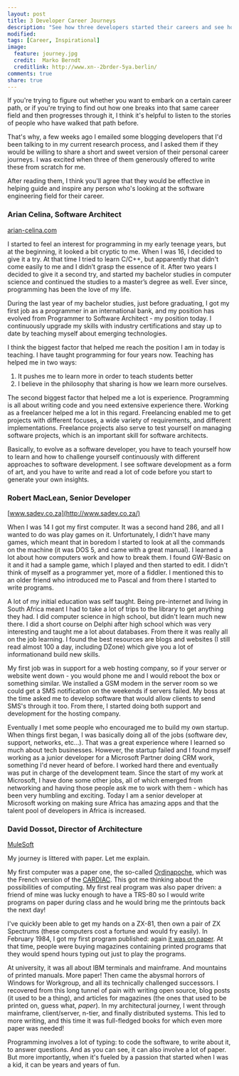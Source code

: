```yaml
---
layout: post
title: 3 Developer Career Journeys
description: "See how three developers started their careers and see how they got to where they are now."
modified: 
tags: [Career, Inspirational]
image:
  feature: journey.jpg
  credit:  Marko Berndt
  creditlink: http://www.xn--2brder-5ya.berlin/
comments: true
share: true
---
```

If you're trying to figure out whether you want to embark on a certain career path, or if you're trying to find out how one breaks into that same career field and then progresses through it, I think it's helpful to listen to the stories of people who have walked that path before.

That's why, a few weeks ago I emailed some blogging developers that I'd been talking to in my current research process, and I asked them if they would be willing to share a short and sweet version of their personal career journeys. I was excited when three of them generously offered to write these from scratch for me.

After reading them, I think you'll agree that they would be effective in helping guide and inspire any person who's looking at the software engineering field for their career.

### Arian Celina, Software Architect ###
[arian-celina.com](arian-celina.com)

I started to feel an interest for programming in my early teenage years, but at the beginning, it looked a bit cryptic to me. When I was 16, I decided to give it a try. At that time I tried to learn C/C++, but apparently that didn't come easily to me and I didn’t grasp the essence of it. After two years I decided to give it a second try, and started my bachelor studies in computer science and continued the studies to a master’s degree as well. Ever since, programming has been the love of my life. 

During the last year of my bachelor studies, just before graduating, I got my first job as a programmer in an international bank, and my position has evolved from Programmer to Software Architect - my position today. I continuously upgrade my skills with industry certifications and stay up to date by teaching myself about emerging technologies.

I think the biggest factor that helped me reach the position I am in today is teaching. I have taught programming for four years now. Teaching has helped me in two ways: 
1) It pushes me to learn more in order to teach students better
2) I believe in the philosophy that sharing is how we learn more ourselves.
 
The second biggest factor that helped me a lot is experience. Programming is all about writing code and you need extensive experience there. Working as a freelancer helped me a lot in this regard. Freelancing enabled me to get projects with different focuses, a wide variety of requirements, and different implementations. Freelance projects also serve to test yourself on managing software projects, which is an important skill for software architects.

Basically, to evolve as a software developer, you have to teach yourself how to learn and how to challenge yourself continuously with different approaches to software development. I see software development as a form of art, and you have to write and read a lot of code before you start to generate your own insights.

### Robert MacLean, Senior Developer ###
[www.sadev.co.za](http://www.sadev.co.za/)

When I was 14 I got my first computer. It was a second hand 286, and all I wanted to do was play games on it. Unfortunately, I didn't have many games, which meant that in boredom I started to look at all the commands on the machine (it was DOS 5, and came with a great manual). I learned a lot about how computers work and how to break them. I found GW-Basic on it and it had a sample game, which I played and then started to edit. I didn't think of myself as a programmer yet, more of a fiddler. I mentioned this to an older friend who introduced me to Pascal and from there I started to write programs.

A lot of my initial education was self taught. Being pre-internet and living in South Africa meant I had to take a lot of trips to the library to get anything they had. I did computer science in high school, but didn't learn much new there. I did a short course on Delphi after high school which was very interesting and taught me a lot about databases. From there it was really all on the job learning. I found the best resources are blogs and websites (I still read almost 100 a day, including DZone) which give you a lot of informationand build new skills.

My first job was in support for a web hosting company, so if your server or website went down - you would phone me and I would reboot the box or something similar. We installed a GSM modem in the server room so we could get a SMS notification on the weekends if servers failed. My boss at the time asked me to develop software that would allow clients to send SMS's through it too. From there, I started doing both support and development for the hosting company.

Eventually I met some people who encouraged me to build my own startup. When things first began, I was basically doing all of the jobs (software dev, support, networks, etc...). That was a great experience where I learned so much about tech businesses. However, the startup failed and I found myself working as a junior developer for a Microsoft Partner doing CRM work, something I'd never heard of before. I worked hard there and eventually was put in charge of the development team. Since the start of my work at Microsoft, I have done some other jobs, all of which emerged from networking and having those people ask me to work with them - which has been very humbling and exciting. Today I am a senior developer at Microsoft working on making sure Africa has amazing apps and that the talent pool of developers in Africa is increased. 

### David Dossot, Director of Architecture ###
[MuleSoft](http://blogs.mulesoft.org/author/david-dossot/)

My journey is littered with paper. Let me explain.

My first computer was a paper one, the so-called [Ordinapoche](http://www.liafa.univ-paris-diderot.fr/~yunes/divers/scrapyard/ordinapoche.html), which was the French version of the [CARDIAC](https://www.cs.drexel.edu/~bls96/museum/cardiac.html). This got me thinking about the possibilities of computing. My first real program was also paper driven: a friend of mine was lucky enough to have a TRS-80 so I would write programs on paper during class and he would bring me the printouts back the next day! 

I've quickly been able to get my hands on a ZX-81, then own a pair of ZX Spectrums (these computers cost a fortune and would fry easily). In February 1984, I got my first program published: again [it was on paper](http://www.hebdogiciel.fr/spectrum.htm). At that time, people were buying magazines containing printed programs that they would spend hours typing out just to play the programs.

At university, it was all about IBM terminals and mainframe. And mountains of printed manuals. More paper! Then came the abysmal horrors of Windows for Workgroup, and all its technically challenged successors. I recovered from this long tunnel of pain with writing open source, blog posts (it used to be a thing), and articles for magazines (the ones that used to be printed on, guess what, *paper*). In my architectural journey, I went through mainframe, client/server, n-tier, and finally distributed systems. This led to more writing, and this time it was full-fledged books for which even more paper was needed!

Programming involves a lot of typing: to code the software, to write about it, to answer questions. And as you can see, it can also involve a lot of paper. But more importantly, when it's fueled by a passion that started when I was a kid, it can be years and years of fun.


